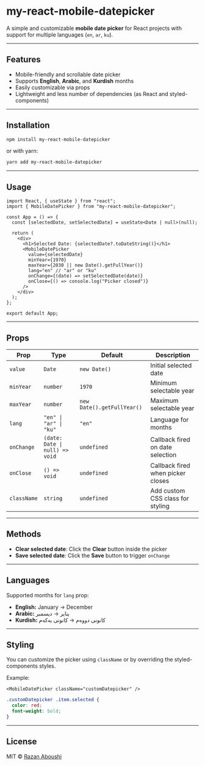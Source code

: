 # my-react-mobile-datepicker

A simple and customizable **mobile date picker** for React projects with support for multiple languages (`en`, `ar`, `ku`).

---

## Features
* Mobile-friendly and scrollable date picker
* Supports **English**, **Arabic**, and **Kurdish** months
* Easily customizable via props
* Lightweight and less number of dependencies (as React and styled-components)

---

## Installation

```bash
npm install my-react-mobile-datepicker
```

or with yarn:

```bash
yarn add my-react-mobile-datepicker
```

---

## Usage

```tsx
import React, { useState } from "react";
import { MobileDatePicker } from "my-react-mobile-datepicker";

const App = () => {
  const [selectedDate, setSelectedDate] = useState<Date | null>(null);

  return (
    <div>
      <h1>Selected Date: {selectedDate?.toDateString()}</h1>
      <MobileDatePicker
        value={selectedDate}
        minYear={1970}
        maxYear={2030 || new Date().getFullYear()}
        lang="en" // "ar" or "ku"
        onChange={(date) => setSelectedDate(date)}
        onClose={() => console.log("Picker closed")}
      />
    </div>
  );
};

export default App;
```

---

## Props

| Prop        | Type                           | Default                    | Description                       |
| ----------- | ------------------------------ | -------------------------- | --------------------------------- |
| `value`     | `Date`                         | `new Date()`               | Initial selected date             |
| `minYear`   | `number`                       | `1970`                     | Minimum selectable year           |
| `maxYear`   | `number`                       | `new Date().getFullYear()` | Maximum selectable year           |
| `lang`      | `"en" \| "ar" \| "ku"`         | `"en"`                     | Language for months               |
| `onChange`  | `(date: Date \| null) => void` | `undefined`                | Callback fired on date selection  |
| `onClose`   | `() => void`                   | `undefined`                | Callback fired when picker closes |
| `className` | `string`                       | `undefined`                | Add custom CSS class for styling  |

---

## Methods

* **Clear selected date**: Click the **Clear** button inside the picker
* **Save selected date**: Click the **Save** button to trigger `onChange`

---

## Languages

Supported months for `lang` prop:

* **English:** January → December
* **Arabic:** يناير → ديسمبر
* **Kurdish:** کانونی دووەم → کانونی یەکەم

---

## Styling

You can customize the picker using `className` or by overriding the styled-components styles.

Example:

```tsx
<MobileDatePicker className="customDatepicker" />
```

```css
.customDatepicker .item.selected {
  color: red;
  font-weight: bold;
}
```

---

## License

MIT © [Razan Aboushi](https://github.com/razan-aboushi)

